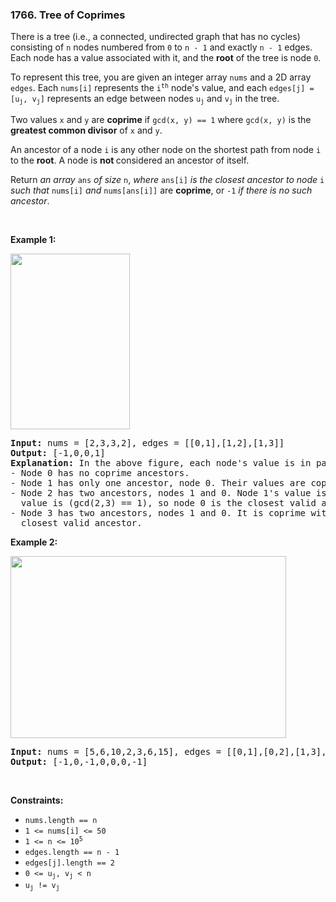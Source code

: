<h3 align="left"> 1766. Tree of Coprimes</h3>
<div><p>There is a tree (i.e.,&nbsp;a connected, undirected graph that has no cycles) consisting of <code>n</code> nodes numbered from <code>0</code> to <code>n - 1</code> and exactly <code>n - 1</code> edges. Each node has a value associated with it, and the <strong>root</strong> of the tree is node <code>0</code>.</p>

<p>To represent this tree, you are given an integer array <code>nums</code> and a 2D array <code>edges</code>. Each <code>nums[i]</code> represents the <code>i<sup>th</sup></code> node's value, and each <code>edges[j] = [u<sub>j</sub>, v<sub>j</sub>]</code> represents an edge between nodes <code>u<sub>j</sub></code> and <code>v<sub>j</sub></code> in the tree.</p>

<p>Two values <code>x</code> and <code>y</code> are <strong>coprime</strong> if <code>gcd(x, y) == 1</code> where <code>gcd(x, y)</code> is the <strong>greatest common divisor</strong> of <code>x</code> and <code>y</code>.</p>

<p>An ancestor of a node <code>i</code> is any other node on the shortest path from node <code>i</code> to the <strong>root</strong>. A node is <strong>not </strong>considered an ancestor of itself.</p>

<p>Return <em>an array </em><code>ans</code><em> of size </em><code>n</code>, <em>where </em><code>ans[i]</code><em> is the closest ancestor to node </em><code>i</code><em> such that </em><code>nums[i]</code> <em>and </em><code>nums[ans[i]]</code> are <strong>coprime</strong>, or <code>-1</code><em> if there is no such ancestor</em>.</p>

<p>&nbsp;</p>
<p><strong>Example 1:</strong></p>

<p><strong><img alt="" src="https://assets.leetcode.com/uploads/2021/01/06/untitled-diagram.png" style="width: 191px; height: 281px;"></strong></p>

<pre><strong>Input:</strong> nums = [2,3,3,2], edges = [[0,1],[1,2],[1,3]]
<strong>Output:</strong> [-1,0,0,1]
<strong>Explanation:</strong> In the above figure, each node's value is in parentheses.
- Node 0 has no coprime ancestors.
- Node 1 has only one ancestor, node 0. Their values are coprime (gcd(2,3) == 1).
- Node 2 has two ancestors, nodes 1 and 0. Node 1's value is not coprime (gcd(3,3) == 3), but node 0's
  value is (gcd(2,3) == 1), so node 0 is the closest valid ancestor.
- Node 3 has two ancestors, nodes 1 and 0. It is coprime with node 1 (gcd(3,2) == 1), so node 1 is its
  closest valid ancestor.
</pre>

<p><strong>Example 2:</strong></p>

<p><img alt="" src="https://assets.leetcode.com/uploads/2021/01/06/untitled-diagram1.png" style="width: 441px; height: 291px;"></p>

<pre><strong>Input:</strong> nums = [5,6,10,2,3,6,15], edges = [[0,1],[0,2],[1,3],[1,4],[2,5],[2,6]]
<strong>Output:</strong> [-1,0,-1,0,0,0,-1]
</pre>

<p>&nbsp;</p>
<p><strong>Constraints:</strong></p>

<ul>
	<li><code>nums.length == n</code></li>
	<li><code>1 &lt;= nums[i] &lt;= 50</code></li>
	<li><code>1 &lt;= n &lt;= 10<sup>5</sup></code></li>
	<li><code>edges.length == n - 1</code></li>
	<li><code>edges[j].length == 2</code></li>
	<li><code>0 &lt;= u<sub>j</sub>, v<sub>j</sub> &lt; n</code></li>
	<li><code>u<sub>j</sub> != v<sub>j</sub></code></li>
</ul>
</div>